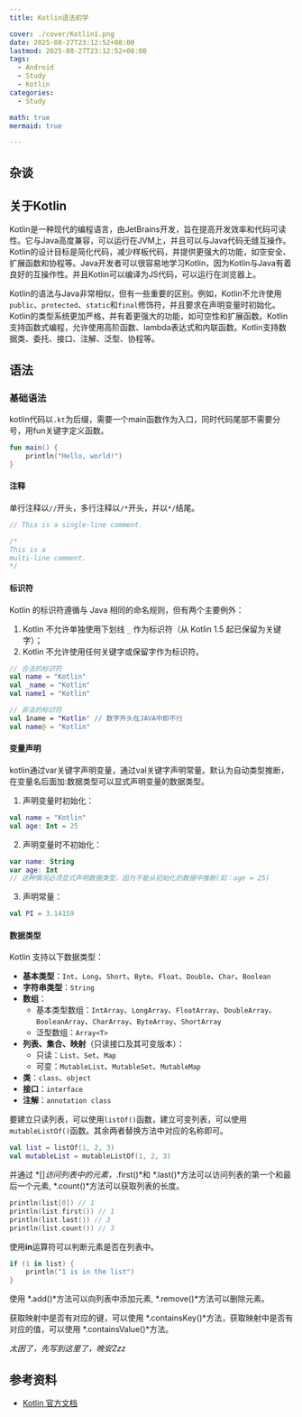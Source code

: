 ```yaml
---
title: Kotlin语法初学

cover: ./cover/Kotlin1.png
date: 2025-08-27T23:12:52+08:00
lastmod: 2025-08-27T23:12:52+08:00
tags:
  - Android
  - Study
  - Kotlin
categories:
  - Study

math: true
mermaid: true

---
```


## 杂谈

## 关于Kotlin
Kotlin是一种现代的编程语言，由JetBrains开发，旨在提高开发效率和代码可读性。它与Java高度兼容，可以运行在JVM上，并且可以与Java代码无缝互操作。Kotlin的设计目标是简化代码，减少样板代码，并提供更强大的功能，如空安全、扩展函数和协程等。Java开发者可以很容易地学习Kotlin，因为Kotlin与Java有着良好的互操作性。并且Kotlin可以编译为JS代码，可以运行在浏览器上。

Kotlin的语法与Java非常相似，但有一些重要的区别。例如，Kotlin不允许使用`public`、`protected`、`static`和`final`修饰符，并且要求在声明变量时初始化。Kotlin的类型系统更加严格，并有着更强大的功能，如可空性和扩展函数。Kotlin支持函数式编程，允许使用高阶函数、lambda表达式和内联函数。Kotlin支持数据类、委托、接口、注解、泛型、协程等。

## 语法

### 基础语法

kotlin代码以`.kt`为后缀，需要一个main函数作为入口，同时代码尾部不需要分号，用fun关键字定义函数。

```kotlin
fun main() {
    println("Hello, world!")
}
```

#### 注释

单行注释以`//`开头，多行注释以`/*`开头，并以`*/`结尾。

```kotlin
// This is a single-line comment.

/*
This is a
multi-line comment.
*/
```

#### 标识符

Kotlin 的标识符遵循与 Java 相同的命名规则，但有两个主要例外：  
1. Kotlin 不允许单独使用下划线 `_` 作为标识符（从 Kotlin 1.5 起已保留为关键字）；  
2. Kotlin 不允许使用任何关键字或保留字作为标识符。

```kotlin
// 合法的标识符
val name = "Kotlin"
val _name = "Kotlin"
val name1 = "Kotlin"

// 非法的标识符
val 1name = "Kotlin" // 数字开头在JAVA中即不行
val name@ = "Kotlin"
```

#### 变量声明

kotlin通过var关键字声明变量，通过val关键字声明常量。默认为自动类型推断，在变量名后面加:数据类型可以显式声明变量的数据类型。

1. 声明变量时初始化：

```kotlin
val name = "Kotlin"
val age: Int = 25
```

2. 声明变量时不初始化：

```kotlin
var name: String
var age: Int
// 这种情况必须显式声明数据类型，因为不能从初始化的数据中推断(如：age = 25)
```

3. 声明常量：

```kotlin
val PI = 3.14159
```

#### 数据类型

Kotlin 支持以下数据类型：

- **基本类型**：`Int`、`Long`、`Short`、`Byte`、`Float`、`Double`、`Char`、`Boolean`
- **字符串类型**：`String`
- **数组**：
  - 基本类型数组：`IntArray`、`LongArray`、`FloatArray`、`DoubleArray`、`BooleanArray`、`CharArray`、`ByteArray`、`ShortArray`
  - 泛型数组：`Array<T>`
- **列表、集合、映射**（只读接口及其可变版本）：
  - 只读：`List`、`Set`、`Map`
  - 可变：`MutableList`、`MutableSet`、`MutableMap`
- **类**：`class`、`object`
- **接口**：`interface`
- **注解**：`annotation class`

要建立只读列表，可以使用`listOf()`函数，建立可变列表，可以使用`mutableListOf()`函数。其余两者替换方法中对应的名称即可。

```kotlin
val list = listOf(1, 2, 3)
val mutableList = mutableListOf(1, 2, 3)
```

并通过 *[]*访问列表中的元素，*.first()*和 *.last()*方法可以访问列表的第一个和最后一个元素, *.count()*方法可以获取列表的长度。
```kotlin
println(list[0]) // 1
println(list.first()) // 1
println(list.last()) // 3
println(list.count()) // 3
```


使用**in**运算符可以判断元素是否在列表中。
```kotlin
if (1 in list) {
    println("1 is in the list")
}
```

使用 *.add()*方法可以向列表中添加元素, *.remove()*方法可以删除元素。

获取映射中是否有对应的键，可以使用 *.containsKey()*方法，获取映射中是否有对应的值，可以使用 *.containsValue()*方法。

*太困了，先写到这里了，晚安Zzz*

## 参考资料
- [Kotlin 官方文档](https://kotlinlang.org/docs/reference/)

